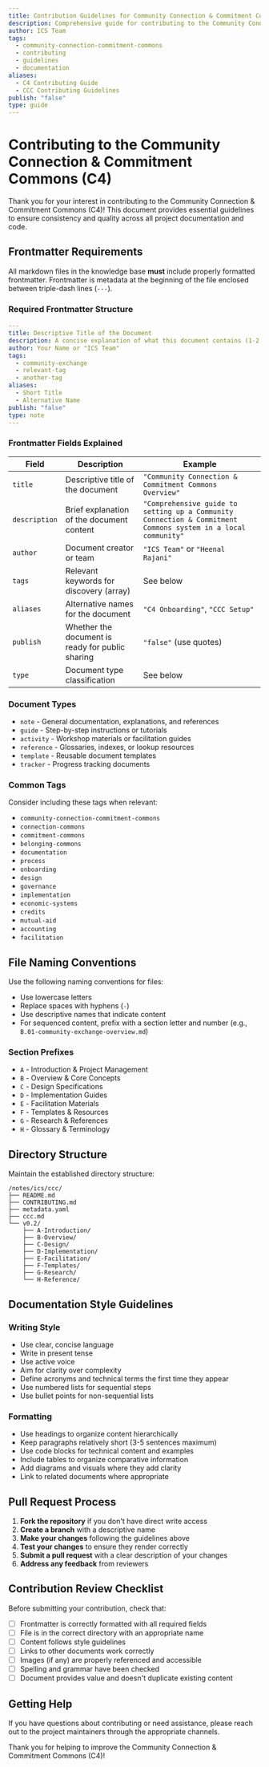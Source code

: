 ```yaml
---
title: Contribution Guidelines for Community Connection & Commitment Commons
description: Comprehensive guide for contributing to the Community Connection & Commitment Commons (C4) documentation and codebase
author: ICS Team
tags:
  - community-connection-commitment-commons
  - contributing
  - guidelines
  - documentation
aliases:
  - C4 Contributing Guide
  - CCC Contributing Guidelines
publish: "false"
type: guide
---
```


# Contributing to the Community Connection & Commitment Commons (C4)

Thank you for your interest in contributing to the Community Connection & Commitment Commons (C4)! This document provides essential guidelines to ensure consistency and quality across all project documentation and code.

## Frontmatter Requirements

All markdown files in the knowledge base **must** include properly formatted frontmatter. Frontmatter is metadata at the beginning of the file enclosed between triple-dash lines (`---`).

### Required Frontmatter Structure

```yaml
---
title: Descriptive Title of the Document
description: A concise explanation of what this document contains (1-2 sentences)
author: Your Name or "ICS Team"
tags:
  - community-exchange
  - relevant-tag
  - another-tag
aliases:
  - Short Title
  - Alternative Name
publish: "false"
type: note
---
```

### Frontmatter Fields Explained

| Field | Description | Example |
|-------|-------------|---------|
| `title` | Descriptive title of the document | `"Community Connection & Commitment Commons Overview"` |
| `description` | Brief explanation of the document content | `"Comprehensive guide to setting up a Community Connection & Commitment Commons system in a local community"` |
| `author` | Document creator or team | `"ICS Team"` or `"Heenal Rajani"` |
| `tags` | Relevant keywords for discovery (array) | See below |
| `aliases` | Alternative names for the document | `"C4 Onboarding"`, `"CCC Setup"` |
| `publish` | Whether the document is ready for public sharing | `"false"` (use quotes) |
| `type` | Document type classification | See below |

### Document Types

- `note` - General documentation, explanations, and references
- `guide` - Step-by-step instructions or tutorials
- `activity` - Workshop materials or facilitation guides
- `reference` - Glossaries, indexes, or lookup resources
- `template` - Reusable document templates
- `tracker` - Progress tracking documents

### Common Tags

Consider including these tags when relevant:

- `community-connection-commitment-commons`
- `connection-commons`
- `commitment-commons`
- `belonging-commons`
- `documentation`
- `process`
- `onboarding`
- `design`
- `governance`
- `implementation`
- `economic-systems`
- `credits`
- `mutual-aid`
- `accounting`
- `facilitation`

## File Naming Conventions

Use the following naming conventions for files:

- Use lowercase letters
- Replace spaces with hyphens (`-`)
- Use descriptive names that indicate content
- For sequenced content, prefix with a section letter and number (e.g., `B.01-community-exchange-overview.md`)

### Section Prefixes

- `A` - Introduction & Project Management
- `B` - Overview & Core Concepts
- `C` - Design Specifications
- `D` - Implementation Guides
- `E` - Facilitation Materials
- `F` - Templates & Resources
- `G` - Research & References
- `H` - Glossary & Terminology

## Directory Structure

Maintain the established directory structure:

```
/notes/ics/ccc/
├── README.md
├── CONTRIBUTING.md
├── metadata.yaml
├── ccc.md
└── v0.2/
    ├── A-Introduction/
    ├── B-Overview/
    ├── C-Design/
    ├── D-Implementation/
    ├── E-Facilitation/
    ├── F-Templates/
    ├── G-Research/
    └── H-Reference/
```

## Documentation Style Guidelines

### Writing Style

- Use clear, concise language
- Write in present tense
- Use active voice
- Aim for clarity over complexity
- Define acronyms and technical terms the first time they appear
- Use numbered lists for sequential steps
- Use bullet points for non-sequential lists

### Formatting

- Use headings to organize content hierarchically
- Keep paragraphs relatively short (3-5 sentences maximum)
- Use code blocks for technical content and examples
- Include tables to organize comparative information
- Add diagrams and visuals where they add clarity
- Link to related documents where appropriate

## Pull Request Process

1. **Fork the repository** if you don't have direct write access
2. **Create a branch** with a descriptive name
3. **Make your changes** following the guidelines above
4. **Test your changes** to ensure they render correctly
5. **Submit a pull request** with a clear description of your changes
6. **Address any feedback** from reviewers

## Contribution Review Checklist

Before submitting your contribution, check that:

- [ ] Frontmatter is correctly formatted with all required fields
- [ ] File is in the correct directory with an appropriate name
- [ ] Content follows style guidelines
- [ ] Links to other documents work correctly
- [ ] Images (if any) are properly referenced and accessible
- [ ] Spelling and grammar have been checked
- [ ] Document provides value and doesn't duplicate existing content

## Getting Help

If you have questions about contributing or need assistance, please reach out to the project maintainers through the appropriate channels.

Thank you for helping to improve the Community Connection & Commitment Commons (C4)!
